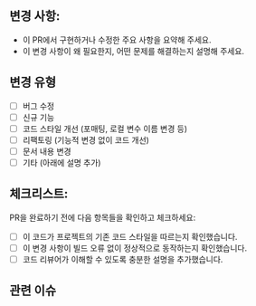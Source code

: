 ## 변경 사항:

- 이 PR에서 구현하거나 수정한 주요 사항을 요약해 주세요.
- 이 변경 사항이 왜 필요한지, 어떤 문제를 해결하는지 설명해 주세요.

## 변경 유형

- [ ] 버그 수정
- [ ] 신규 기능
- [ ] 코드 스타일 개선 (포매팅, 로컬 변수 이름 변경 등)
- [ ] 리팩토링 (기능적 변경 없이 코드 개선)
- [ ] 문서 내용 변경
- [ ] 기타 (아래에 설명 추가)

## 체크리스트:

PR을 완료하기 전에 다음 항목들을 확인하고 체크하세요:

- [ ] 이 코드가 프로젝트의 기존 코드 스타일을 따르는지 확인했습니다.
- [ ] 이 변경 사항이 빌드 오류 없이 정상적으로 동작하는지 확인했습니다.
- [ ] 코드 리뷰어가 이해할 수 있도록 충분한 설명을 추가했습니다.

## 관련 이슈
